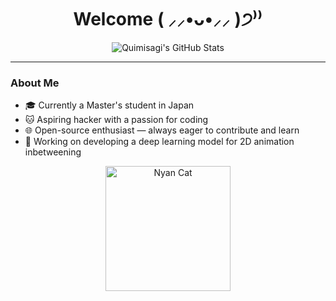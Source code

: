 <h1 align="center">Welcome ( ⸝⸝•ᴗ•⸝⸝ )੭⁾⁾</h1>

<p align="center">
  <img src="https://github-readme-stats.vercel.app/api?username=Quimisagi&theme=merko&show_icons=true&hide_border=true&count_private=true" alt="Quimisagi's GitHub Stats" />
</p>

---

### About Me

- 🎓 Currently a Master's student in Japan  
- 🐱 Aspiring hacker with a passion for coding
- 🌐 Open-source enthusiast — always eager to contribute and learn  
- 🎨 Working on developing a deep learning model for 2D animation inbetweening  


<p align="center">
  <img src="https://media.tenor.com/E3MLgDP1qoQAAAAi/nyan-cat-transparent.gif" alt="Nyan Cat" width="200" />
</p>
